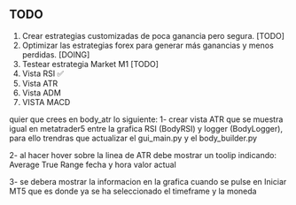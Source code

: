
## TODO


1. Crear estrategias customizadas de poca ganancia pero segura. [TODO]
2. Optimizar las estrategias forex para generar más ganancias y menos perdidas. [DOING]
3. Testear estrategia Market M1 [TODO]
4. Vista RSI ✅
5. Vista ATR
6. Vista ADM
7. VISTA MACD


quier que crees en body_atr lo siguiente:
1- crear vista ATR que se muestra igual en metatrader5 entre la grafica RSI (BodyRSI) y logger (BodyLogger), para ello trendras que actualizar el gui_main.py y el body_builder.py

2- al hacer hover sobre la linea de ATR debe mostrar un toolip indicando:
Average True Range
fecha y hora
valor actual

3- se debera mostrar la informacion en la grafica cuando se pulse en Iniciar MT5 que es donde ya se ha seleccionado el timeframe y la moneda